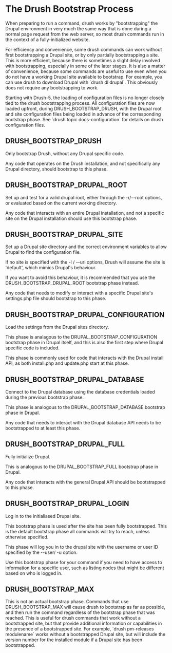 The Drush Bootstrap Process
===========================

When preparing to run a command, drush works by "bootstrapping" the Drupal environment in very much the same way that is done during a normal page request from the web server, so most drush commands run in the context of a fully-initialized website.

For efficiency and convenience, some drush commands can work without first bootstrapping a Drupal site, or by only partially bootstrapping a site. This is more efficient, because there is sometimes a slight delay involved with bootstrapping, especially in some of the later stages. It is also a matter of convenience, because some commands are useful to use even when you do not have a working Drupal site available to bootstrap. For example, you can use drush to download Drupal with \`drush dl drupal\`. This obviously does not require any bootstrapping to work.

Starting with Drush-5, the loading of configuration files is no longer closely tied to the drush bootstrapping process. All configuration files are now loaded upfront, during DRUSH\_BOOTSTRAP\_DRUSH, with the Drupal root and site configuration files being loaded in advance of the corresponding bootstrap phase. See \`drush topic docs-configuration\` for details on drush configuration files.

DRUSH\_BOOTSTRAP\_DRUSH
-----------------------

Only bootstrap Drush, without any Drupal specific code.

Any code that operates on the Drush installation, and not specifically any Drupal directory, should bootstrap to this phase.

DRUSH\_BOOTSTRAP\_DRUPAL\_ROOT
------------------------------

Set up and test for a valid drupal root, either through the -r/--root options, or evaluated based on the current working directory.

Any code that interacts with an entire Drupal installation, and not a specific site on the Drupal installation should use this bootstrap phase.

DRUSH\_BOOTSTRAP\_DRUPAL\_SITE
------------------------------

Set up a Drupal site directory and the correct environment variables to allow Drupal to find the configuration file.

If no site is specified with the -l / --uri options, Drush will assume the site is 'default', which mimics Drupal's behaviour.

If you want to avoid this behaviour, it is recommended that you use the DRUSH\_BOOTSTRAP\_DRUPAL\_ROOT bootstrap phase instead.

Any code that needs to modify or interact with a specific Drupal site's settings.php file should bootstrap to this phase.

DRUSH\_BOOTSTRAP\_DRUPAL\_CONFIGURATION
---------------------------------------

Load the settings from the Drupal sites directory.

This phase is analagous to the DRUPAL\_BOOTSTRAP\_CONFIGURATION bootstrap phase in Drupal itself, and this is also the first step where Drupal specific code is included.

This phase is commonly used for code that interacts with the Drupal install API, as both install.php and update.php start at this phase.

DRUSH\_BOOTSTRAP\_DRUPAL\_DATABASE
----------------------------------

Connect to the Drupal database using the database credentials loaded during the previous bootstrap phase.

This phase is analogous to the DRUPAL\_BOOTSTRAP\_DATABASE bootstrap phase in Drupal.

Any code that needs to interact with the Drupal database API needs to be bootstrapped to at least this phase.

DRUSH\_BOOTSTRAP\_DRUPAL\_FULL
------------------------------

Fully initialize Drupal.

This is analogous to the DRUPAL\_BOOTSTRAP\_FULL bootstrap phase in Drupal.

Any code that interacts with the general Drupal API should be bootstrapped to this phase.

DRUSH\_BOOTSTRAP\_DRUPAL\_LOGIN
-------------------------------

Log in to the initialiased Drupal site.

This bootstrap phase is used after the site has been fully bootstrapped. This is the default bootstrap phase all commands will try to reach, unless otherwise specified.

This phase will log you in to the drupal site with the username or user ID specified by the --user/ -u option.

Use this bootstrap phase for your command if you need to have access to information for a specific user, such as listing nodes that might be different based on who is logged in.

DRUSH\_BOOTSTRAP\_MAX
---------------------

This is not an actual bootstrap phase. Commands that use DRUSH\_BOOTSTRAP\_MAX will cause drush to bootstrap as far as possible, and then run the command regardless of the bootstrap phase that was reached. This is useful for drush commands that work without a bootstrapped site, but that provide additional information or capabilities in the presence of a bootstrapped site. For example, \`drush pm-releases modulename\` works without a bootstrapped Drupal site, but will include the version number for the installed module if a Drupal site has been bootstrapped.

